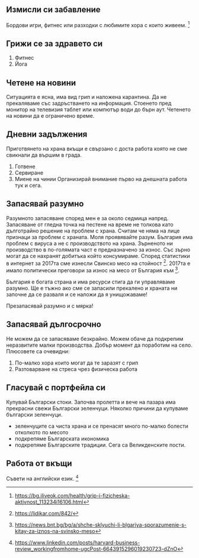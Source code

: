 ## Измисли си забавление

Бордови игри, фитнес или разходки с любимите хора с които живеем. [^1]

## Грижи се за здравето си

1. Фитнес
1. Йога

## Четене на новини

Ситуацията е ясна, има вид грип и наложена карантина.
Да не прекаляваме със задръстването на информация.
Стоенето пред монитор на телевизия таблет или компютър води до бърн аут.
Четенето на новини да е ограничено време.

## Дневни задължения

Приготвянето на храна вкъщи е свързано с доста работа която не сме свикнали да вършим в града.
1. Готвене
1. Сервиране
1. Миене на чинии
Организирай внимание първо на днешната работа тук и сега.

## Запасявай разумно

Разумното запасяване според мен е за около седмица напред.
Запасяване от гледна точка на пестене на време не толкова като дълготрайно решение на проблем с храна.
Считам че няма на лице признаци за проблем с храната.
Моля проявявайте разум. България има проблем с вируса а не с производството на храна. 
Зърненото ни производство в по-голямата част е предназначено за износ.
Със зърно могат да се нахранят добитъка който консумираме.
Според статистики в интернет за 2017та сме изнесли Свинско месо на стойност [^2].
2017та е имало политически преговори за износ на месо от България към [^3].

България е богата страна и има ресурси стига да ги управляваме разумно.
Ще е тъжно ако сме се запасили прекалено и храната ни започне да се разваля и се наложи да я унищожаваме!

Презапасявай разумно и с мярка! 

## Запасявай дългосрочно

Не можем да се запасяваме безкрайно.
Можем обаче да подкрепим неразвитите малки производства.
Добър момент да поработим на село. Плюсовете са очевидни:
1. По-малко хора които могат да те заразят с грип
1. Разтоварване на стреса чрез физическа работа

## Гласувай с портфейла си

Купувай Български стоки.
Започва пролетта и вече на пазара има прекрасни свежи Български зеленчуци.
Няколко причини да купуваме български зеленчуци.
- зеленчуците са чиста храна и се пренасят много по-малко болести отколкото по месото
- подкрепяме Българската икономика
- подкрепяме Българските традиции. Сега са Великденските пости.

## Работа от вкъщи

Съвети на английски език. [^4]

[^1]: https://bg.iliveok.com/health/grip-i-fizicheska-aktivnost_113234i16106.html
[^2]: https://lidikar.com/842/
[^3]: https://news.bnt.bg/bg/a/shche-sklyuchi-li-blgariya-sporazumenie-s-kitay-za-iznos-na-svinsko-meso
[^4]: https://www.linkedin.com/posts/harvard-business-review_workingfromhome-ugcPost-6643915296019230723-dZnO
